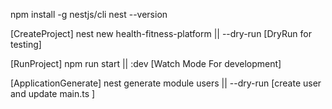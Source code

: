 npm install -g nestjs/cli
nest --version

[CreateProject]
nest new health-fitness-platform || --dry-run [DryRun for testing]

[RunProject]
npm run start || :dev [Watch Mode For development]

[ApplicationGenerate]
nest generate module users || --dry-run [create user and update main.ts ]